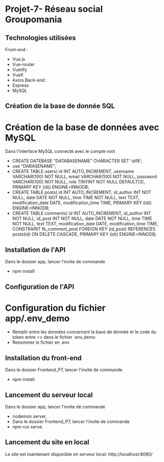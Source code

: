 # Projet-7- Réseau social Groupomania
## Technologies utilisées
Front-end :
- Vue.js
- Vue-router
- Vuetify
- VueX
- Axios
Back-end :
- Express
- MySQL

## Création de la base de donnée SQL
# Création de la base de données avec MySQL
Dans l'interface MySQL connecté avec le compte root
- CREATE DATEBASE "DATABASENAME" CHARACTER SET 'utf8';
- use "DABASENAME";
- CREATE TABLE users(
id INT AUTO_INCREMENT,
username VARCHAR(100) NOT NULL,
email VARCHAR(100) NOT NULL,
password VARCHAR(100) NOT NULL,
role TINYINT NOT NULL DEFAULT(3),
PRIMARY KEY (id))
ENGINE=INNODB;
- CREATE TABLE posts(
id INT AUTO_INCREMENT,
id_author INT NOT NULL,
date DATE NOT NULL,
time TIME NOT NULL,
text TEXT,
modification_date DATE,
modification_time TIME,
PRIMARY KEY (id))
ENGINE=INNODB;
- CREATE TABLE comments(
id INT AUTO_INCREMENT,
id_author INT NOT NULL,
id_post INT NOT NULL,
date DATE NOT NULL,
time TIME NOT NULL,
text TEXT,
modification_date DATE,
modification_time TIME,
CONSTRAINT fk_comment_post
    FOREIGN KEY (id_post)
    REFERENCES posts(id)
    ON DELETE CASCADE,
PRIMARY KEY (id))
ENGINE=INNODB;

## Installation de l'API
Dans le dossier app, lancer l'invite de commande
- npm install
## Configuration de l'API
# Configuration du fichier app/.env_demo
- Remplir entre les données concernant la base de donnée et le code du token entre <> dans le fichier .env_demo
- Renommer le fichier en .env
## Installation du front-end
Dans le dossier Frontend_P7, lancer l'invite de commande
- npm install.
## Lancement du serveur local
Dans le dossier app, lancer l'invite de commande
- nodemon server.
- Dans le dossier Frontend_P7, lancer l'invite de commande
- npm run serve.
## Lancement du site en local
Le site est maintenant disponible en serveur local: http://localhost:8080/


 
